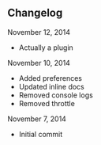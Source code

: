 ## Changelog

November 12, 2014
+ Actually a plugin

November 10, 2014
+ Added preferences
+ Updated inline docs
+ Removed console logs
+ Removed throttle

November 7, 2014
+ Initial commit
